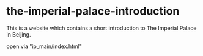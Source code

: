 # the-imperial-palace-introduction
This is a website which contains a short introduction to The Imperial Palace in Beijing.

open via "ip_main/index.html"
